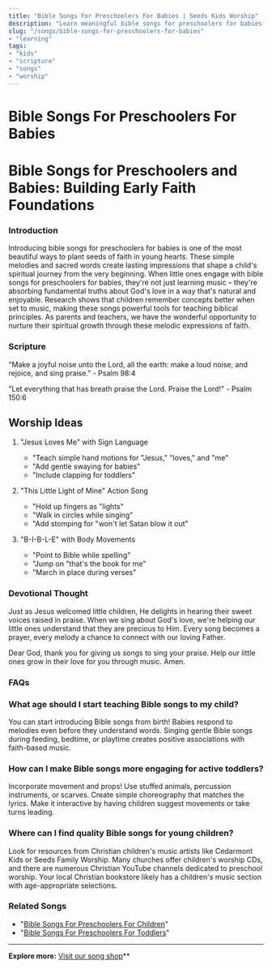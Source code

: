 ```yaml
---
title: "Bible Songs For Preschoolers For Babies | Seeds Kids Worship"
description: "Learn meaningful bible songs for preschoolers for babies that teach Scripture through music. Interactive worship resources for kids and families."
slug: "/songs/bible-songs-for-preschoolers-for-babies"
- "learning"
tags:
- "kids"
- "scripture"
- "songs"
- "worship"
---
```


# Bible Songs For Preschoolers For Babies

# Bible Songs for Preschoolers and Babies: Building Early Faith Foundations

### Introduction
Introducing bible songs for preschoolers for babies is one of the most beautiful ways to plant seeds of faith in young hearts. These simple melodies and sacred words create lasting impressions that shape a child's spiritual journey from the very beginning. When little ones engage with bible songs for preschoolers for babies, they're not just learning music – they're absorbing fundamental truths about God's love in a way that's natural and enjoyable. Research shows that children remember concepts better when set to music, making these songs powerful tools for teaching biblical principles. As parents and teachers, we have the wonderful opportunity to nurture their spiritual growth through these melodic expressions of faith.

### Scripture
"Make a joyful noise unto the Lord, all the earth: make a loud noise, and rejoice, and sing praise." - Psalm 98:4

"Let everything that has breath praise the Lord. Praise the Lord!" - Psalm 150:6

## Worship Ideas
1. "Jesus Loves Me" with Sign Language
   - "Teach simple hand motions for "Jesus," "loves," and "me"
   - "Add gentle swaying for babies"
   - "Include clapping for toddlers"

2. "This Little Light of Mine" Action Song
   - "Hold up fingers as "lights"
   - "Walk in circles while singing"
   - "Add stomping for "won't let Satan blow it out"

3. "B-I-B-L-E" with Body Movements
   - "Point to Bible while spelling"
   - "Jump on "that's the book for me"
   - "March in place during verses"

### Devotional Thought
Just as Jesus welcomed little children, He delights in hearing their sweet voices raised in praise. When we sing about God's love, we're helping our little ones understand that they are precious to Him. Every song becomes a prayer, every melody a chance to connect with our loving Father.

Dear God, thank you for giving us songs to sing your praise. Help our little ones grow in their love for you through music. Amen.

### FAQs

### What age should I start teaching Bible songs to my child?
You can start introducing Bible songs from birth! Babies respond to melodies even before they understand words. Singing gentle Bible songs during feeding, bedtime, or playtime creates positive associations with faith-based music.

### How can I make Bible songs more engaging for active toddlers?
Incorporate movement and props! Use stuffed animals, percussion instruments, or scarves. Create simple choreography that matches the lyrics. Make it interactive by having children suggest movements or take turns leading.

### Where can I find quality Bible songs for young children?
Look for resources from Christian children's music artists like Cedarmont Kids or Seeds Family Worship. Many churches offer children's worship CDs, and there are numerous Christian YouTube channels dedicated to preschool worship. Your local Christian bookstore likely has a children's music section with age-appropriate selections.

### Related Songs

- "[Bible Songs For Preschoolers For Children](/songs/bible-songs-for-preschoolers-for-children/)"
- "[Bible Songs For Preschoolers For Toddlers](/songs/bible-songs-for-preschoolers-for-toddlers/)"

---

**Explore more:** [Visit our song shop](https://seedskidsworship.com/shop)**

<!-- Schema Markup -->
<script type="application/ld+json">
{
  "@context": "https://schema.org",
  "@type": "MusicRecording",
  "name": "Bible Songs For Preschoolers For Babies",
  "byArtist": {
    "@type": "MusicGroup",
    "name": "Seeds Kids Worship"
  },
  "isFamilyFriendly": true,
  "url": "https://seedskidsworship.com/songs/bible-songs-for-preschoolers-for-babies/"
}
</script>